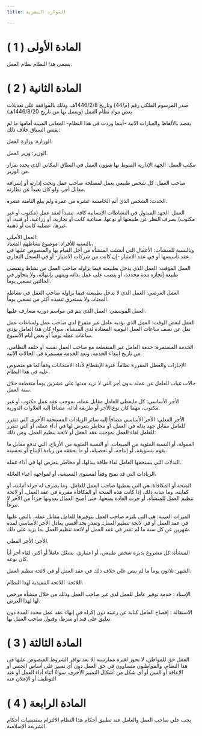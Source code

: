 ```yaml
---
title: الموارد البشرية

---
```

# المادة الأولى ( 1 )

يسمى هذا النظام نظام العمل. 

# المادة الثانية ( 2 )

صدر المرسوم الملكي رقم (م/44) وتاريخ 1446/2/8هـ، وذلك بالموافقة على تعديلات بعض مواد نظام العمل (ويعمل بها من تاريخ 1446/8/20هـ)

يقصد بالألفاظ والعبارات الآتية -أينما وردت في هذا النظام- المعاني المبينة أمامها ما لم يقتض السياق خلاف ذلك:  

الوزارة: وزارة العمل.  

الوزير: وزير العمل.  

مكتب العمل: الجهة الإدارية المنوط بها شؤون العمل في النطاق المكاني الذي يحدد بقرار من الوزير.  

صاحب العمل: كل شخص طبيعي يعمل لمصلحة صاحب عمل وتحت إدارته أو إشرافه مقابل أجر، ولو كان بعيداً عن نظارته.  

الحدث: الشخص الذي أتم الخامسة عشرة من عمره ولم يبلغ الثامنة عشرة.  

العمل: الجهد المبذول في النشاطات الإنسانية كافة، تنفيذاً لعقد عمل (مكتوب أو غير مكتوب) بصرف النظر عن طبيعتها أو نوعها، صناعية كانت أو تجارية، أو زراعية، أو فنية، أو غيرها، عضلية كانت أو ذهنية.  

العمل الأصلي:   
بالنسبة للأفراد: موضوع نشاطهم المعتاد،   
وبالنسبة للمنشآت: الأعمال التي أنشئت المنشأة من أجل القيام بها والمنصوص عليها في عقد تأسيسها أو في عقد الامتياز -إن كانت من شركات الامتياز- أو في السجل التجاري.  

العمل المؤقت: العمل الذي يدخل بطبيعته فيما يزاوله صاحب العمل من نشاط وتقتضي طبيعة إنجازه مدة محددة، أو ينصب على عمل بذاته وينتهي بإنتهائه، ولا يتجاوز في الحالتين تسعين يوماً.  

العمل العرضي: العمل الذي لا يدخل بطبيعته فيما يزاوله صاحب العمل في نشاطه المعتاد، ولا يستغرق تنفيذه أكثر من تسعين يوماً.  

العمل الموسمي: العمل الذي يتم في مواسم دورية متعارف عليها.  

العمل لبعض الوقت: العمل الذي يؤديه عامل غير متفرغ لدى صاحب عمل ولساعات عمل تقل عن نصف ساعات العمل اليومية المعتادة لدى المنشأة، سواء كان هذا العامل يؤدي ساعات عمله يومياً أو بعض أيام الأسبوع.  

الخدمة المستمرة: خدمة العامل غير المنقطعة مع صاحب العمل نفسه أو خلفه النظامي، من تاريخ ابتداء الخدمة. وتعد الخدمة مستمرة في الحالات الآتية:

الإجازات والعطل المقررة نظاماً.
فترة الإنقطاع لأداء الامتحانات وفقاً لما هو منصوص عليه في هذا النظام.  

حالات غياب العامل عن عمله بدون أجر التي لا تزيد مدتها على عشرين يوماً متقطعة خلال سنة العمل.  

الأجر الأساسي: كل مايعطى للعامل مقابل عمله، بموجب عقد عمل مكتوب أو غير مكتوب، مهما كان نوع الأجر أو طريقة أدائه، مضافاً إليه العلاوات الدورية.  

الأجر الفعلي: الأجر الأساسي مضافاً إليه سائر الزيادات المستحقة الأخرى التي تتقرر للعامل مقابل جهد بذله في العمل، أو مخاطر يتعرض لها في أداء عمله، أو التي تتقرر للعامل لقاء العمل بموجب عقد العمل أو لائحة تنظيم العمل. ومن ذلك:

العمولة، أو النسبة المئوية من المبيعات، أو النسبة المئوية من الأرباح، التي تدفع مقابل ما يقوم بتسويقه، أو إنتاجه، أو تحصيله، أو ما يحققه من زيادة الإنتاج أو تحسينه.  

البدلات التي يستحقها العامل لقاء طاقة يبذلها، أو مخاطر يتعرض لها في أداء عمله.  

الزيادات التي قد تمنح وفقاً لمستوى المعيشة، أو لمواجهة أعباء العائلة.  

المنحة أو المكافأة: هي التي يعطيها صاحب العمل للعامل، وما يصرف له جزاء أمانته، أو كفايته، وما شابه ذلك، إذا كانت هذه المنحة أو المكافأة مقررة في عقد العمل، أو لائحة تنظيم العمل للمنشأة، أو جرت العادة بمنحها، حتى أصبح العمال يعدونها جزءاً من الأجر لا تبرعاً.  

الميزات العينية: هي التي يلتزم صاحب العمل بتوفيرها للعامل مقابل عمله، بالنص عليها في عقد العمل أو في لائحة تنظيم العمل. وتقدر بحد أقصى يعادل الأجر الأساسي لمدة شهرين عن كل سنة ما لم تقدر في عقد العمل أو لائحة تنظيم العمل بما يزيد على ذلك.  

الأجر: الأجر الفعلي.  

المنشأة: كل مشروع يديره شخص طبيعي، أو اعتباري، يشغّل عاملاً أو أكثر، لقاء أجر أياً كان نوعه.  

الشهر: ثلاثون يوماً ما لم ينص على خلاف ذلك في عقد العمل أو في لائحة تنظيم العمل.  

اللائحة: اللائحة التنفيذية لهذا النظام.  

الإسناد : خدمة توفير عامل للعمل لدى غير صاحب العمل وذلك من خلال منشأة مرخص لها لهذا الغرض. 

الاستقالة : إفصاح العامل كتابة عن رغبته دون إكراه في إنهاء عقد عمل محدد المدة دون تعليق على قيد أو شرط، وقبول صاحب العمل بها.


# المادة الثالثة ( 3 )

العمل حق للمواطن، لا يجوز لغيره ممارسته إلا بعد توافر الشروط المنصوص عليها في هذا النظام، والمواطنون متساوون في حق العمل دون أي تمييز على أساس الجنس أو الإعاقة أو السن أو أي شكل من أشكال التمييز الأخرى، سواءً أثناء أداء العمل أو عند التوظيف أو الإعلان عنه

# المادة الرابعة ( 4 )

يجب على صاحب العمل والعامل عند تطبيق أحكام هذا النظام الالتزام بمقتضيات أحكام الشريعة الإسلامية.











